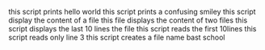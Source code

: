 this script prints hello world
this script prints a confusing smiley
this script display the content of a file
this file displays the content of two files
this script displays the last 10 lines the file
this script reads the first 10lines
this script reads only line 3
this script creates a file name bast school
